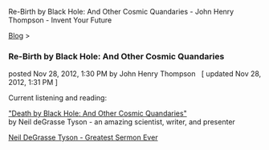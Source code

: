 Re-Birth by Black Hole: And Other Cosmic Quandaries - John Henry Thompson - Invent Your Future   
    

[Blog](../z-blog-1.md)‎ > ‎

### Re-Birth by Black Hole: And Other Cosmic Quandaries

posted Nov 28, 2012, 1:30 PM by John Henry Thompson   \[ updated Nov 28, 2012, 1:31 PM \]

Current listening and reading:  
  
["Death by Black Hole: And Other Cosmic Quandaries"](http://www.amazon.com/Death-Black-Hole-Cosmic-Quandaries/dp/0393330168)  
by Neil deGrasse Tyson - an amazing scientist, writer, and presenter  
  
[Neil DeGrasse Tyson - Greatest Sermon Ever](http://www.youtube.com/watch?v=6RjW5-4IiSc&feature=endscreen&NR=1)  

